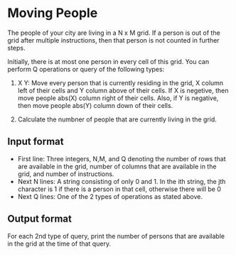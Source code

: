 # Moving People

The people of your city are living in a N x M grid. If a person is out of the grid after multiple instructions, then that person is not counted in further steps.

Initially, there is at most one person in every cell of this grid. You can perform Q operations or query of the following types:

1. X Y: Move every person that is currently residing in the grid, X column left of their cells and Y column above of their cells. If X is negetive, then move people abs(X) column right of their cells. Also, if Y is negative, then move people abs(Y) column down of their cells.

2. Calculate the numbner of people that are currently living in the grid.

## Input format

- First line: Three integers, N,M, and Q denoting the number of rows that are available in the grid, number of columns that are available in the grid, and number of instructions.
- Next N lines: A string consisting of only 0 and 1. In the ith string, the jth character is 1 if there is a person in that cell, otherwise there will be 0
- Next Q lines: One of the 2 types of operations as stated above.

## Output format

For each 2nd type of query, print the number of persons that are available in the grid at the time of that query.
